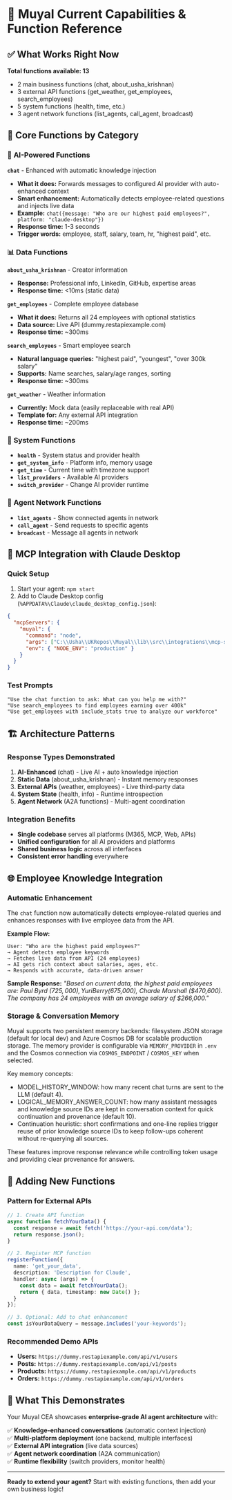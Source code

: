 # 🐰 Muyal Current Capabilities & Function Reference

## ✅ **What Works Right Now**

**Total functions available: 13**
- 2 main business functions (chat, about_usha_krishnan)
- 3 external API functions (get_weather, get_employees, search_employees)
- 5 system functions (health, time, etc.)
- 3 agent network functions (list_agents, call_agent, broadcast)

## 🎯 **Core Functions by Category**

### 🤖 **AI-Powered Functions**
**`chat`** - Enhanced with automatic knowledge injection
- **What it does:** Forwards messages to configured AI provider with auto-enhanced context
- **Smart enhancement:** Automatically detects employee-related questions and injects live data
- **Example:** `chat({message: "Who are our highest paid employees?", platform: "claude-desktop"})`
- **Response time:** 1-3 seconds
- **Trigger words:** employee, staff, salary, team, hr, "highest paid", etc.

### 📊 **Data Functions**
**`about_usha_krishnan`** - Creator information
- **Response:** Professional info, LinkedIn, GitHub, expertise areas
- **Response time:** <10ms (static data)

**`get_employees`** - Complete employee database
- **What it does:** Returns all 24 employees with optional statistics
- **Data source:** Live API (dummy.restapiexample.com)
- **Response time:** ~300ms

**`search_employees`** - Smart employee search
- **Natural language queries:** "highest paid", "youngest", "over 300k salary"
- **Supports:** Name searches, salary/age ranges, sorting
- **Response time:** ~300ms

**`get_weather`** - Weather information
- **Currently:** Mock data (easily replaceable with real API)
- **Template for:** Any external API integration
- **Response time:** ~200ms

### 🔧 **System Functions**
- **`health`** - System status and provider health
- **`get_system_info`** - Platform info, memory usage
- **`get_time`** - Current time with timezone support
- **`list_providers`** - Available AI providers
- **`switch_provider`** - Change AI provider runtime

### 🤝 **Agent Network Functions**
- **`list_agents`** - Show connected agents in network
- **`call_agent`** - Send requests to specific agents
- **`broadcast`** - Message all agents in network

## 🔌 **MCP Integration with Claude Desktop**

### Quick Setup
1. Start your agent: `npm start`
2. Add to Claude Desktop config (`%APPDATA%\Claude\claude_desktop_config.json`):
```json
{
  "mcpServers": {
    "muyal": {
      "command": "node",
      "args": ["C:\\Usha\\UKRepos\\Muyal\\lib\\src\\integrations\\mcp-server.js"],
      "env": { "NODE_ENV": "production" }
    }
  }
}
```

### Test Prompts
```
"Use the chat function to ask: What can you help me with?"
"Use search_employees to find employees earning over 400k"
"Use get_employees with include_stats true to analyze our workforce"
```

## 🏗️ **Architecture Patterns**

### Response Types Demonstrated
1. **AI-Enhanced** (chat) - Live AI + auto knowledge injection
2. **Static Data** (about_usha_krishnan) - Instant memory responses  
3. **External APIs** (weather, employees) - Live third-party data
4. **System State** (health, info) - Runtime introspection
5. **Agent Network** (A2A functions) - Multi-agent coordination

### Integration Benefits
- **Single codebase** serves all platforms (M365, MCP, Web, APIs)
- **Unified configuration** for all AI providers and platforms
- **Shared business logic** across all interfaces
- **Consistent error handling** everywhere

## 🌐 **Employee Knowledge Integration**

### Automatic Enhancement
The `chat` function now automatically detects employee-related queries and enhances responses with live employee data from the API.

**Example Flow:**
```
User: "Who are the highest paid employees?"
→ Agent detects employee keywords
→ Fetches live data from API (24 employees)
→ AI gets rich context about salaries, ages, etc.
→ Responds with accurate, data-driven answer
```

**Sample Response:** *"Based on current data, the highest paid employees are: Paul Byrd ($725,000), Yuri Berry ($675,000), Charde Marshall ($470,600). The company has 24 employees with an average salary of $266,000."*

### Storage & Conversation Memory

Muyal supports two persistent memory backends: filesystem JSON storage (default for local dev) and Azure Cosmos DB for scalable production storage. The memory provider is configurable via `MEMORY_PROVIDER` in `.env` and the Cosmos connection via `COSMOS_ENDPOINT` / `COSMOS_KEY` when selected.

Key memory concepts:
- MODEL_HISTORY_WINDOW: how many recent chat turns are sent to the LLM (default 4).
- LOGICAL_MEMORY_ANSWER_COUNT: how many assistant messages and knowledge source IDs are kept in conversation context for quick continuation and provenance (default 10).
- Continuation heuristic: short confirmations and one-line replies trigger reuse of prior knowledge source IDs to keep follow-ups coherent without re-querying all sources.

These features improve response relevance while controlling token usage and providing clear provenance for answers.

## 🚀 **Adding New Functions**

### Pattern for External APIs
```typescript
// 1. Create API function
async function fetchYourData() {
  const response = await fetch('https://your-api.com/data');
  return response.json();
}

// 2. Register MCP function
registerFunction({
  name: 'get_your_data',
  description: 'Description for Claude',
  handler: async (args) => {
    const data = await fetchYourData();
    return { data, timestamp: new Date() };
  }
});

// 3. Optional: Add to chat enhancement
const isYourDataQuery = message.includes('your-keywords');
```

### Recommended Demo APIs
- **Users:** `https://dummy.restapiexample.com/api/v1/users`
- **Posts:** `https://dummy.restapiexample.com/api/v1/posts`
- **Products:** `https://dummy.restapiexample.com/api/v1/products`
- **Orders:** `https://dummy.restapiexample.com/api/v1/orders`

## 🎯 **What This Demonstrates**

Your Muyal CEA showcases **enterprise-grade AI agent architecture** with:

✅ **Knowledge-enhanced conversations** (automatic context injection)  
✅ **Multi-platform deployment** (one backend, multiple interfaces)  
✅ **External API integration** (live data sources)  
✅ **Agent network coordination** (A2A communication)  
✅ **Runtime flexibility** (switch providers, monitor health)  

---

**Ready to extend your agent?** Start with existing functions, then add your own business logic!